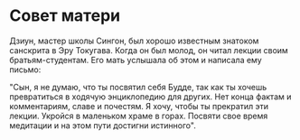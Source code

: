 # Совет матери

Дзиун, мастер школы Сингон, был хорошо известным знатоком санскрита в Эру Токугава. Когда он был молод, он читал лекции своим братьям-студентам. Его мать услышала об этом и написала ему письмо:

"Сын, я не думаю, что ты посвятил себя Будде, так как ты хочешь превратиться в ходячую энциклопедию для других. Нет конца фактам и комментариям, славе и почестям. Я хочу, чтобы ты прекратил эти лекции. Укройся в маленьком храме в горах. Посвяти свое время медитации и на этом пути достигни истинного".
